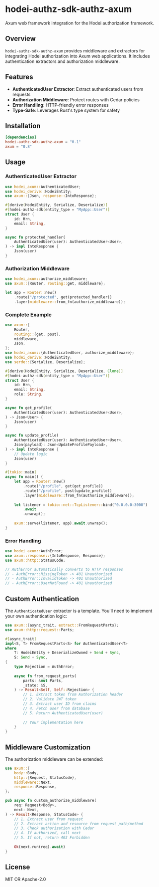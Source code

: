 # hodei-authz-sdk-authz-axum

Axum web framework integration for the Hodei authorization framework.

## Overview

`hodei-authz-sdk-authz-axum` provides middleware and extractors for integrating Hodei authorization into Axum web applications. It includes authentication extractors and authorization middleware.

## Features

- **AuthenticatedUser Extractor**: Extract authenticated users from requests
- **Authorization Middleware**: Protect routes with Cedar policies
- **Error Handling**: HTTP-friendly error responses
- **Type-Safe**: Leverages Rust's type system for safety

## Installation

```toml
[dependencies]
hodei-authz-sdk-authz-axum = "0.1"
axum = "0.8"
```

## Usage

### AuthenticatedUser Extractor

```rust
use hodei_axum::AuthenticatedUser;
use hodei_derive::HodeiEntity;
use axum::{Json, response::IntoResponse};

#[derive(HodeiEntity, Serialize, Deserialize)]
#[hodei-authz-sdk(entity_type = "MyApp::User")]
struct User {
    id: Hrn,
    email: String,
}

async fn protected_handler(
    AuthenticatedUser(user): AuthenticatedUser<User>,
) -> impl IntoResponse {
    Json(user)
}
```

### Authorization Middleware

```rust
use hodei_axum::authorize_middleware;
use axum::{Router, routing::get, middleware};

let app = Router::new()
    .route("/protected", get(protected_handler))
    .layer(middleware::from_fn(authorize_middleware));
```

### Complete Example

```rust
use axum::{
    Router,
    routing::{get, post},
    middleware,
    Json,
};
use hodei_axum::{AuthenticatedUser, authorize_middleware};
use hodei_derive::HodeiEntity;
use serde::{Serialize, Deserialize};

#[derive(HodeiEntity, Serialize, Deserialize, Clone)]
#[hodei-authz-sdk(entity_type = "MyApp::User")]
struct User {
    id: Hrn,
    email: String,
    role: String,
}

async fn get_profile(
    AuthenticatedUser(user): AuthenticatedUser<User>,
) -> Json<User> {
    Json(user)
}

async fn update_profile(
    AuthenticatedUser(user): AuthenticatedUser<User>,
    Json(payload): Json<UpdateProfilePayload>,
) -> impl IntoResponse {
    // Update logic
    Json(user)
}

#[tokio::main]
async fn main() {
    let app = Router::new()
        .route("/profile", get(get_profile))
        .route("/profile", post(update_profile))
        .layer(middleware::from_fn(authorize_middleware));
    
    let listener = tokio::net::TcpListener::bind("0.0.0.0:3000")
        .await
        .unwrap();
    
    axum::serve(listener, app).await.unwrap();
}
```

### Error Handling

```rust
use hodei_axum::AuthError;
use axum::response::{IntoResponse, Response};
use axum::http::StatusCode;

// AuthError automatically converts to HTTP responses
// - AuthError::MissingToken -> 401 Unauthorized
// - AuthError::InvalidToken -> 401 Unauthorized  
// - AuthError::UserNotFound -> 401 Unauthorized
```

## Custom Authentication

The `AuthenticatedUser` extractor is a template. You'll need to implement your own authentication logic:

```rust
use axum::{async_trait, extract::FromRequestParts};
use axum::http::request::Parts;

#[async_trait]
impl<S, T> FromRequestParts<S> for AuthenticatedUser<T>
where
    T: HodeiEntity + DeserializeOwned + Send + Sync,
    S: Send + Sync,
{
    type Rejection = AuthError;
    
    async fn from_request_parts(
        parts: &mut Parts,
        _state: &S,
    ) -> Result<Self, Self::Rejection> {
        // 1. Extract token from Authorization header
        // 2. Validate JWT token
        // 3. Extract user ID from claims
        // 4. Fetch user from database
        // 5. Return AuthenticatedUser(user)
        
        // Your implementation here
    }
}
```

## Middleware Customization

The authorization middleware can be extended:

```rust
use axum::{
    body::Body,
    http::{Request, StatusCode},
    middleware::Next,
    response::Response,
};

pub async fn custom_authorize_middleware(
    req: Request<Body>,
    next: Next,
) -> Result<Response, StatusCode> {
    // 1. Extract user from request
    // 2. Extract action and resource from request path/method
    // 3. Check authorization with Cedar
    // 4. If authorized, call next
    // 5. If not, return 403 Forbidden
    
    Ok(next.run(req).await)
}
```

## License

MIT OR Apache-2.0

